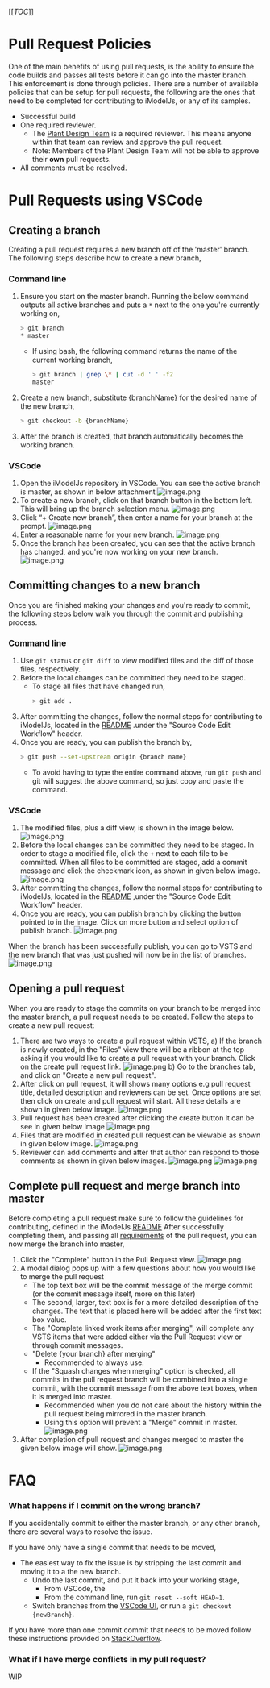 [[_TOC_]]

# Pull Request Policies

One of the main benefits of using pull requests, is the ability to ensure the code builds and passes all tests before it can go into the master branch. This enforcement is done through policies. There are a number of available policies that can be setup for pull requests, the following are the ones that need to be completed for contributing to iModelJs, or any of its samples.

- Successful build 
- One required reviewer.
    - The [Plant Design Team](https://dev.azure.com/bentleycs/_git/Plant%20Design) is a required reviewer. This means anyone within that team can review and approve the pull request.
    - Note: Members of the Plant Design Team will not be able to approve their **own** pull requests.
- All comments must be resolved.

# Pull Requests using VSCode

## Creating a branch

Creating a pull request requires a new branch off of the 'master' branch. The following steps describe how to create a new branch,

### Command line

1. Ensure you start on the master branch. Running the below command outputs all active branches and puts a `*` next to the one you're currently working on,
    ```sh
    > git branch
    * master
    ```
   - If using bash, the following command returns the name of the current working branch,
        ```sh
        > git branch | grep \* | cut -d ' ' -f2
        master
        ```
1. Create a new branch, substitute {branchName} for the desired name of the new branch,
    ```sh
    > git checkout -b {branchName}
    ```
1. After the branch is created, that branch automatically becomes the working branch.

### VSCode

1. Open the iModelJs repository in VSCode. You can see the active branch is master, as shown in below attachment 
![image.png](/.attachments/image-45bfa739-bfb5-418f-b921-8003a712e1ae.png)
1. To create a new branch, click on that branch button in the bottom left.  This will bring up the branch selection menu.
![image.png](/.attachments/image-568e52ef-1892-4069-9fb8-c21533249ffe.png)
1. Click “+ Create new branch”, then enter a name for your branch at the prompt.
![image.png](/.attachments/image-5c389a4d-171f-48f2-9464-9cd4bc83884f.png)
1. Enter a reasonable name for your new branch.
![image.png](/.attachments/image-1efad568-a68a-4ede-8ebf-3f05f2ebf50d.png)
1. Once the branch has been created, you can see that the active branch has changed, and you're now working on your new branch.
![image.png](/.attachments/image-2e95e984-8393-417a-87cc-3b491f757805.png)

## Committing changes to a new branch

Once you are finished making your changes and you're ready to commit, the following steps below walk you through the commit and publishing process.

### Command line

1. Use `git status` or `git diff` to view modified files and the diff of those files, respectively.
1. Before the local changes can be committed they need to be staged.
    - To stage all files that have changed run,
        ```sh
        > git add .
        ```
1. After committing the changes, follow the normal steps for contributing to iModelJs, located in the [README](https://dev.azure.com/bentleycs/_git/Plant%20Design) .under the "Source Code Edit Workflow" header.
1. Once you are ready, you can publish the branch by,
    ```sh
    > git push --set-upstream origin {branch name}
    ```
     - To avoid having to type the entire command above, run `git push` and git will suggest the above command, so just copy and paste the command.

### VSCode

1. The modified files, plus a diff view, is shown in the image below.
![image.png](/.attachments/image-bec19cdf-5d35-4e20-bcdc-b79b5ea65fe5.png)
1. Before the local changes can be committed they need to be staged. In order to stage a modified file, click the `+` next to each file to be committed. When all files to be committed are staged, add a commit message and click the checkmark icon, as shown in given below image.
![image.png](/.attachments/image-f58313cc-1aa2-44fe-ac22-c4a8663a4862.png)
1. After committing the changes, follow the normal steps for contributing to iModelJs, located in the [README](https://dev.azure.com/bentleycs/_git/Plant%20Design) ,under the "Source Code Edit Workflow" header.
1. Once you are ready, you can publish branch by clicking the button pointed to in the image. Click on more button and select option of publish branch.
![image.png](/.attachments/image-bbe572ee-9018-477e-b2f2-0f7c336accbe.png)


When the branch has been successfully publish, you can go to VSTS and the new branch that was just pushed will now be in the list of branches.
![image.png](/.attachments/image-8dbf6259-b4f1-4f1c-8f93-ef004b6aa46b.png)

## Opening a pull request

When you are ready to stage the commits on your branch to be merged into the master branch, a pull request needs to be created. Follow the steps to create a new pull request:

1. There are two ways to create a pull request within VSTS,
  a) If the branch is newly created, in the "Files" view there will be a ribbon at the top asking if you would like to create a pull request with your branch. Click on the create pull request link.
![image.png](/.attachments/image-a98f92a4-5191-487e-af2a-cb721ba27908.png)
  b) Go to the branches tab, and click on "Create a new pull request".
1. After click on pull request, it will shows many options e.g pull request title, detailed description and reviewers can be set. Once options are set then click on create and pull request will start. All these details are shown in given below image. ![image.png](/.attachments/image-ee004859-92b6-4afe-ba27-7bc92dd75968.png)
1. Pull request has been created after clicking the create button it can be see in given below image ![image.png](/.attachments/image-baec1887-938b-436b-8cae-4b302bb21ea7.png)
1. Files that are modified in created pull request can be viewable as shown in given below image. ![image.png](/.attachments/image-2b2802fe-fdad-453e-bc86-e1bddc2ffac6.png)
1. Reviewer can add comments and after that author can respond to those comments as shown in given below images.
![image.png](/.attachments/image-03a6bbe5-eb73-49cf-83a2-2ddb09709807.png)
![image.png](/.attachments/image-b59ec3ca-9ee8-43a3-930f-1304d40c0f0e.png)

## Complete pull request and merge branch into master

Before completing a pull request make sure to follow the guidelines for contributing, defined in the iModelJs [README](https://dev.azure.com/bentleycs/_git/Plant%20Design) After successfully completing them, and passing all [requirements](#pull-request-policies) of the pull request, you can now merge the branch into master,

1. Click the "Complete" button in the Pull Request view. ![image.png](/.attachments/image-5585d6cc-0011-4273-854c-27f9194b6bb3.png)
1. A modal dialog pops up with a few questions about how you would like to merge the pull request
    -  The top text box will be the commit message of the merge commit (or the commit message itself, more on this later)
    -  The second, larger, text box is for a more detailed description of the changes. The text that is placed here will be added after the first text box value.
    - The "Complete linked work items after merging", will complete any VSTS items that were added either via the Pull Request view or through commit messages.
    - "Delete {your branch} after merging"
        - Recommended to always use.
    - If the "Squash changes when merging" option is checked, all commits in the pull request branch will be combined into a single commit, with the commit message from the above text boxes, when it is merged into master.
        - Recommended when you do not care about the history within the pull request being mirrored in the master branch.
        - Using this option will prevent a "Merge" commit in master.
![image.png](/.attachments/image-d711a64c-24c9-436d-9148-88055d12a4c0.png)
1. After completion of pull request and changes merged to master the given below image will show.
![image.png](/.attachments/image-ef68a4b1-6656-42ae-9b78-7cd2464e566d.png)

# FAQ

### What happens if I commit on the wrong branch?

If you accidentally commit to either the master branch, or any other branch, there are several ways to resolve the issue.

If you have only have a single commit that needs to be moved,
- The easiest way to fix the issue is by stripping the last commit and moving it to a the new branch.
    - Undo the last commit, and put it back into your working stage,
        - From VSCode, the 
        - From the command line, run `git reset --soft HEAD~1`.
    - Switch branches from the [VSCode UI](https://code.visualstudio.com/docs/editor/versioncontrol#_branches-and-tags), or run a `git checkout {newBranch}`.

If you have more than one commit commit that needs to be moved follow these instructions provided on [StackOverflow](https://stackoverflow.com/questions/1628563/move-the-most-recent-commits-to-a-new-branch-with-git).

### What if I have merge conflicts in my pull request?

WIP
